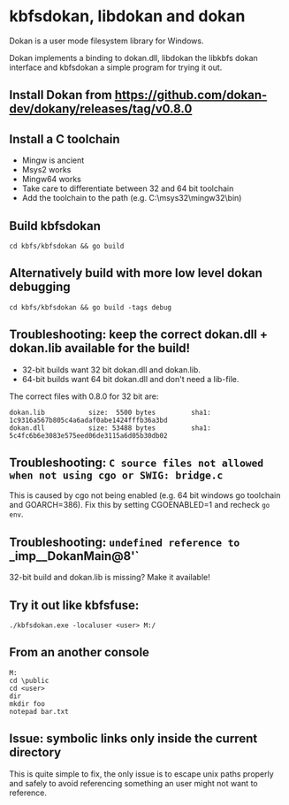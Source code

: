 # kbfsdokan, libdokan and dokan

Dokan is a user mode filesystem library for Windows.

Dokan implements a binding to dokan.dll, libdokan the
libkbfs dokan interface and kbfsdokan a simple program
for trying it out.

## Install Dokan from https://github.com/dokan-dev/dokany/releases/tag/v0.8.0

## Install a C toolchain

+ Mingw is ancient
+ Msys2 works
+ Mingw64 works
+ Take care to differentiate between 32 and 64 bit toolchain
+ Add the toolchain to the path (e.g. C:\msys32\mingw32\bin)

## Build kbfsdokan

```cd kbfs/kbfsdokan && go build```

## Alternatively build with more low level dokan debugging

```cd kbfs/kbfsdokan && go build -tags debug```

## Troubleshooting: keep the correct dokan.dll + dokan.lib available for the build!

+ 32-bit builds want 32 bit dokan.dll and dokan.lib.
+ 64-bit builds want 64 bit dokan.dll and don't need a lib-file.

The correct files with 0.8.0 for 32 bit are:

```
dokan.lib           size:  5500 bytes         sha1: 1c9316a567b805c4a6adaf0abe1424fffb36a3bd
dokan.dll           size: 53488 bytes         sha1: 5c4fc6b6e3083e575eed06de3115a6d05b30db02
```

## Troubleshooting: `C source files not allowed when not using cgo or SWIG: bridge.c`

This is caused by cgo not being enabled (e.g. 64 bit windows go toolchain and GOARCH=386).
Fix this by setting CGOENABLED=1 and recheck `go env`.

## Troubleshooting: `undefined reference to `_imp__DokanMain@8'`

32-bit build and dokan.lib is missing? Make it available!

## Try it out like kbfsfuse:

```./kbfsdokan.exe -localuser <user> M:/```

## From an another console

```
M:
cd \public
cd <user>
dir
mkdir foo
notepad bar.txt
```

## Issue: symbolic links only inside the current directory

This is quite simple to fix, the only issue is to escape unix paths properly and safely
to avoid referencing something an user might not want to reference.
